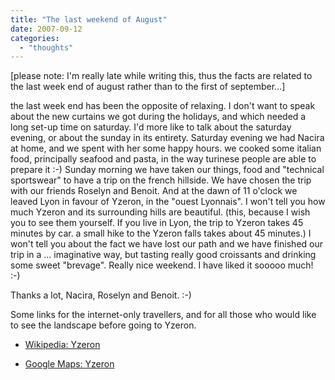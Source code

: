 ```yaml
---
title: "The last weekend of August"
date: 2007-09-12
categories: 
  - "thoughts"
---
```


\[please note: I'm really late while writing this, thus the facts are related to the last week end of august rather than to the first of september...\]

the last week end has been the opposite of relaxing. I don't want to speak about the new curtains we got during the holidays, and which needed a long set-up time on saturday. I'd more like to talk about the saturday evening, or about the sunday in its entirety. Saturday evening we had Nacira at home, and we spent with her some happy hours. we cooked some italian food, principally seafood and pasta, in the way turinese people are able to prepare it :-) Sunday morning we have taken our things, food and "technical sportswear" to have a trip on the french hillside. We have chosen the trip with our friends Roselyn and Benoit. And at the dawn of 11 o'clock we leaved Lyon in favour of Yzeron, in the "ouest Lyonnais". I won't tell you how much Yzeron and its surrounding hills are beautiful. (this, because I wish you to see them yourself. If you live in Lyon, the trip to Yzeron takes 45 minutes by car. a small hike to the Yzeron falls takes about 45 minutes.) I won't tell you about the fact we have lost our path and we have finished our trip in a ... imaginative way, but tasting really good croissants and drinking some sweet "brevage". Really nice weekend. I have liked it sooooo much! :-)

Thanks a lot, Nacira, Roselyn and Benoit. :-)

Some links for the internet-only travellers, and for all those who would like to see the landscape before going to Yzeron.

- [Wikipedia: Yzeron](http://fr.wikipedia.org/wiki/Yzeron)

- [Google Maps: Yzeron](http://maps.google.fr/maps?f=q&hl=fr&geocode=&q=yzeron&sll=47.15984,2.988281&sspn=10.444166,20.566406&ie=UTF8&ll=45.711454,4.590311&spn=0.010473,0.020084&t=h&z=16&om=1)

